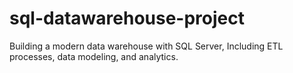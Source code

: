 # sql-datawarehouse-project
Building a modern data warehouse with SQL Server, Including ETL processes, data modeling, and analytics.
